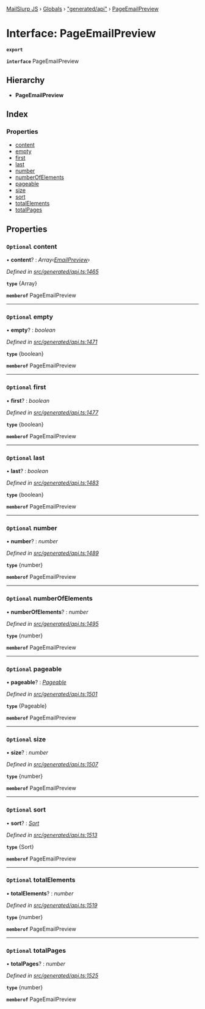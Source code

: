 [MailSlurp JS](../README.md) › [Globals](../globals.md) › ["generated/api"](../modules/_generated_api_.md) › [PageEmailPreview](_generated_api_.pageemailpreview.md)

# Interface: PageEmailPreview

**`export`** 

**`interface`** PageEmailPreview

## Hierarchy

* **PageEmailPreview**

## Index

### Properties

* [content](_generated_api_.pageemailpreview.md#optional-content)
* [empty](_generated_api_.pageemailpreview.md#optional-empty)
* [first](_generated_api_.pageemailpreview.md#optional-first)
* [last](_generated_api_.pageemailpreview.md#optional-last)
* [number](_generated_api_.pageemailpreview.md#optional-number)
* [numberOfElements](_generated_api_.pageemailpreview.md#optional-numberofelements)
* [pageable](_generated_api_.pageemailpreview.md#optional-pageable)
* [size](_generated_api_.pageemailpreview.md#optional-size)
* [sort](_generated_api_.pageemailpreview.md#optional-sort)
* [totalElements](_generated_api_.pageemailpreview.md#optional-totalelements)
* [totalPages](_generated_api_.pageemailpreview.md#optional-totalpages)

## Properties

### `Optional` content

• **content**? : *Array‹[EmailPreview](_generated_api_.emailpreview.md)›*

*Defined in [src/generated/api.ts:1465](https://github.com/mailslurp/mailslurp-client-ts-js/blob/e9348f1/src/generated/api.ts#L1465)*

**`type`** {Array<EmailPreview>}

**`memberof`** PageEmailPreview

___

### `Optional` empty

• **empty**? : *boolean*

*Defined in [src/generated/api.ts:1471](https://github.com/mailslurp/mailslurp-client-ts-js/blob/e9348f1/src/generated/api.ts#L1471)*

**`type`** {boolean}

**`memberof`** PageEmailPreview

___

### `Optional` first

• **first**? : *boolean*

*Defined in [src/generated/api.ts:1477](https://github.com/mailslurp/mailslurp-client-ts-js/blob/e9348f1/src/generated/api.ts#L1477)*

**`type`** {boolean}

**`memberof`** PageEmailPreview

___

### `Optional` last

• **last**? : *boolean*

*Defined in [src/generated/api.ts:1483](https://github.com/mailslurp/mailslurp-client-ts-js/blob/e9348f1/src/generated/api.ts#L1483)*

**`type`** {boolean}

**`memberof`** PageEmailPreview

___

### `Optional` number

• **number**? : *number*

*Defined in [src/generated/api.ts:1489](https://github.com/mailslurp/mailslurp-client-ts-js/blob/e9348f1/src/generated/api.ts#L1489)*

**`type`** {number}

**`memberof`** PageEmailPreview

___

### `Optional` numberOfElements

• **numberOfElements**? : *number*

*Defined in [src/generated/api.ts:1495](https://github.com/mailslurp/mailslurp-client-ts-js/blob/e9348f1/src/generated/api.ts#L1495)*

**`type`** {number}

**`memberof`** PageEmailPreview

___

### `Optional` pageable

• **pageable**? : *[Pageable](_generated_api_.pageable.md)*

*Defined in [src/generated/api.ts:1501](https://github.com/mailslurp/mailslurp-client-ts-js/blob/e9348f1/src/generated/api.ts#L1501)*

**`type`** {Pageable}

**`memberof`** PageEmailPreview

___

### `Optional` size

• **size**? : *number*

*Defined in [src/generated/api.ts:1507](https://github.com/mailslurp/mailslurp-client-ts-js/blob/e9348f1/src/generated/api.ts#L1507)*

**`type`** {number}

**`memberof`** PageEmailPreview

___

### `Optional` sort

• **sort**? : *[Sort](_generated_api_.sort.md)*

*Defined in [src/generated/api.ts:1513](https://github.com/mailslurp/mailslurp-client-ts-js/blob/e9348f1/src/generated/api.ts#L1513)*

**`type`** {Sort}

**`memberof`** PageEmailPreview

___

### `Optional` totalElements

• **totalElements**? : *number*

*Defined in [src/generated/api.ts:1519](https://github.com/mailslurp/mailslurp-client-ts-js/blob/e9348f1/src/generated/api.ts#L1519)*

**`type`** {number}

**`memberof`** PageEmailPreview

___

### `Optional` totalPages

• **totalPages**? : *number*

*Defined in [src/generated/api.ts:1525](https://github.com/mailslurp/mailslurp-client-ts-js/blob/e9348f1/src/generated/api.ts#L1525)*

**`type`** {number}

**`memberof`** PageEmailPreview
